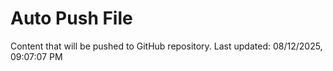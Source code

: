 # Auto Push File

Content that will be pushed to GitHub repository.
Last updated: 08/12/2025, 09:07:07 PM